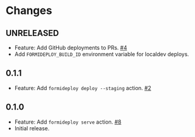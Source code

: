 Changes
=======

## UNRELEASED

* Feature: Add GitHub deployments to PRs.
  [#4](https://github.com/FormidableLabs/formideploy/issues/4)
* Add `FORMIDEPLOY_BUILD_ID` environment variable for localdev deploys.

## 0.1.1

* Feature: Add `formideploy deploy --staging` action.
  [#2](https://github.com/FormidableLabs/formideploy/issues/2)

## 0.1.0

* Feature: Add `formideploy serve` action.
  [#8](https://github.com/FormidableLabs/formideploy/issues/8)
* Initial release.
